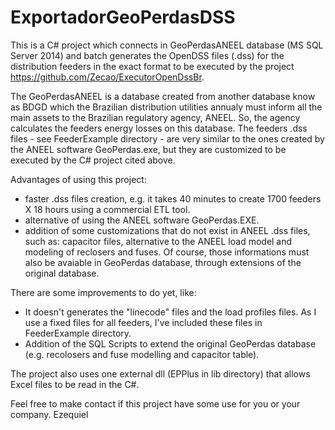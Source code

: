 # ExportadorGeoPerdasDSS
This is a C# project which connects in GeoPerdasANEEL database (MS SQL Server 2014) and batch generates the OpenDSS files (.dss) for the distribution feeders in the exact format to be executed by the project https://github.com/Zecao/ExecutorOpenDssBr.  

The GeoPerdasANEEL is a database created from another database know as BDGD which the Brazilian distribution utilities annualy must inform all the main assets to the Brazilian regulatory agency, ANEEL. So, the agency calculates the feeders energy losses on this database. The feeders .dss files - see FeederExample directory - are very similar to the ones created by the ANEEL software GeoPerdas.exe, but they are customized to be executed by the C# project cited above.

Advantages of using this project: 
- faster .dss files creation, e.g. it takes 40 minutes to create 1700 feeders X 18 hours using a commercial ETL tool.
- alternative of using the ANEEL software GeoPerdas.EXE. 
- addition of some customizations that do not exist in ANEEL .dss files, such as: capacitor files, alternative to the ANEEL load model and modeling of reclosers and fuses. Of course, those informations must also be avaiable in GeoPerdas database, through extensions of the original database.

There are some improvements to do yet, like:
- It doesn't generates the "linecode" files and the load profiles files. As I use a fixed files for all feeders,  I've included these files in FeederExample directory.
- Addition of the SQL Scripts to extend the original GeoPerdas database (e.g. recolosers and fuse modelling and capacitor table).  

The project also uses one external dll (EPPlus in lib directory) that allows Excel files to be read in the C#. 

Feel free to make contact if this project have some use for you or your company.
Ezequiel
